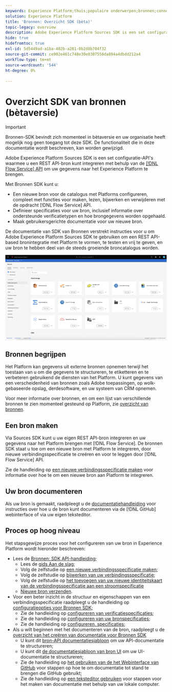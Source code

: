 ```yaml
---
keywords: Experience Platform;thuis;populaire onderwerpen;bronnen;connectors;bronconnectors;bronnen sdk;sdk;SDK
solution: Experience Platform
title: 'Bronnen: Overzicht SDK (bèta)'
topic-legacy: overview
description: Adobe Experience Platform Sources SDK is een set configuratie-API's waarmee u een REST API-gebaseerde bron kunt integreren met behulp van de Flow Service API om uw gegevens naar het Experience Platform te brengen.
hide: true
hidefromtoc: true
exl-id: 5d5449ad-a1ba-402b-a281-0b2d8b704f32
source-git-commit: ce902e461c748e30e0307558da894a4dbdd212a4
workflow-type: tm+mt
source-wordcount: '544'
ht-degree: 0%

---
```


# Overzicht SDK van bronnen (bètaversie)

>[!IMPORTANT]
>
>Bronnen-SDK bevindt zich momenteel in bètaversie en uw organisatie heeft mogelijk nog geen toegang tot deze SDK. De functionaliteit die in deze documentatie wordt beschreven, kan worden gewijzigd.

Adobe Experience Platform Sources SDK is een set configuratie-API&#39;s waarmee u een REST API-bron kunt integreren met behulp van de [[!DNL Flow Service] API](https://www.adobe.io/experience-platform-apis/references/flow-service/) om uw gegevens naar het Experience Platform te brengen.

Met Bronnen SDK kunt u:

* Een nieuwe bron voor de catalogus met Platforms configureren, compleet met functies voor maken, lezen, bijwerken en verwijderen met de opdracht [!DNL Flow Service] API.
* Definieer specificaties voor uw bron, inclusief informatie over ondersteunde verificatietypen en hoe brongegevens worden opgehaald.
* Maak gebruikersgerichte documentatie voor uw nieuwe bron.

De documentatie van SDK van Bronnen verstrekt instructies voor u om Adobe Experience Platform Sources SDK te gebruiken om een REST API-based bronintegratie met Platform te vormen, te testen en vrij te geven, en uw bron te hebben deel van de steeds groeiende broncatalogus worden.

![catalogus](./assets/catalog.png)

## Bronnen begrijpen

Het Platform kan gegevens uit externe bronnen opnemen terwijl het toestaan van u om die gegevens te structureren, te etiketteren en te verbeteren gebruikend de diensten van het Platform. U kunt gegevens van een verscheidenheid van bronnen zoals Adobe toepassingen, op wolk-gebaseerde opslag, derdesoftware, en uw systeem van CRM opnemen.

Voor meer informatie over bronnen, en om een lijst van verschillende bronnen te zien momenteel gesteund op Platform, zie [overzicht van bronnen](../home.md).

## Een bron maken

Via Sources SDK kunt u uw eigen REST API-bron integreren en uw gegevens naar het Platform brengen met [!DNL Flow Service]. De bronnen SDK staat u toe om een nieuwe bron met Platform te integreren, door nieuwe verbindingsspecificatie te creëren en voor te leggen door [!DNL Flow Service] API.

Zie de handleiding op [een nieuwe verbindingsspecificatie maken](./api/api-overview.md) voor informatie over hoe te om een nieuwe bron aan Platform te integreren.

## Uw bron documenteren

Als uw bron is gemaakt, raadpleegt u de [documentatiehandleiding](./documentation/doc-overview.md) voor instructies over hoe u de bron kunt documenteren via de [!DNL GitHub] webinterface of via uw eigen teksteditor.

## Proces op hoog niveau

Het stapsgewijze proces voor het configureren van uw bron in Experience Platform wordt hieronder beschreven:

* Lees de [Bronnen: SDK API-handleiding](./api/api-overview.md);
   * Lees de [gids Aan de slag](./api/getting-started.md);
   * Volg de zelfstudie op [een nieuwe verbindingsspecificatie maken](./api/create.md);
   * Volg de zelfstudie op [bijwerken van uw verbindingsspecificatie](./api/update-connection-specs.md);
   * Volg de zelfstudie op [het toevoegen van uw nieuwe identiteitskaart van de verbindingsspecificatie aan een stroomspecificatie](./api/update-flow-specs.md)
   * [Nieuwe bron verzenden](./api/submit.md).
* Voor een beter inzicht in de structuur en eigenschappen van een verbindingsspecificatie raadpleegt u de handleiding op [configuratieopties voor Bronnen SDK](./config/config.md);
   * Zie de handleiding op [configureren van verificatiespecificaties](./config/authspec.md);
   * Zie de handleiding op [configureren van uw bronspecificaties](./config/sourcespec.md);
   * Zie de handleiding op [configureren, specificaties](./config/explorespec.md);
* Als u wilt beginnen met het documenteren van de bron, raadpleegt u de [overzicht van het creëren van documentatie voor Bronnen SDK](./documentation/doc-overview.md)
   * U kunt dit [bron-API documentatiesjabloon](./documentation/template.md) om uw API-documentatie te structureren;
   * U kunt dit [de documentatiesjabloon van bron UI](./documentation/ui-template.md) om uw UI-documentatie te structureren;
   * Zie de handleiding op [het gebruiken van de het Webinterface van GitHub](./documentation/github.md) voor stappen op hoe te om documentatie tot stand te brengen die GitHub gebruikt;
   * Zie de handleiding op [een teksteditor gebruiken](./documentation/text-editor.md) voor stappen voor het maken van documentatie met behulp van uw lokale computer.
